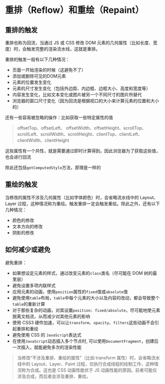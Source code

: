 # 重排（Reflow）和重绘（Repaint）

## 重排的触发

重排也称为回流，当通过 JS 或 CSS 修改 DOM 元素的几何属性（比如长度、宽度）时，会触发完整的渲染流水线，这就是重排。

重排的触发一般有以下几种情况：

- 页面一开始渲染的时候（这避免不了）
- 添加或删除可见的DOM元素
- 元素的位置发生变化
- 元素的尺寸发生变化（包括外边距、内边框、边框大小、高度和宽度等）
- 内容发生变化，比如文本变化或图片被另一个不同尺寸的图片所替代
- 浏览器的窗口尺寸变化（因为回流是根据视口的大小来计算元素的位置和大小的）

还有一些容易被忽略的操作：比如获取一些特定属性的值

> offsetTop、offsetLeft、 offsetWidth、offsetHeight、scrollTop、scrollLeft、scrollWidth、scrollHeight、clientTop、clientLeft、clientWidth、clientHeight

这些属性有一个共性，就是需要通过即时计算得到。因此浏览器为了获取这些值，也会进行回流

除此还包括`getComputedStyle`方法，原理是一样的

## 重绘的触发

当修改的属性不涉及几何属性（比如字体颜色）时，会省略流水线中的 Layout、Layer 过程，这种情况称为重绘。触发重排一定会触发重绘。除此之外，还有以下几种情况：

- 颜色的修改
- 文本方向的修改
- 阴影的修改

## 如何减少或避免

避免重排：

- 如果想设定元素的样式，通过改变元素的`class`类名（尽可能在 DOM 树的最里层）
- 避免设置多项内联样式
- 应用元素的动画，使用`position`属性的`fixed`值或`absolute`值
- 避免使用`table`布局，`table`中每个元素的大小以及内容的改动，都会导致整个`table`的重新计算
- 对于那些复杂的动画，对其设置`position: fixed/absolute`，尽可能地使元素脱离文档流，从而减少对其他元素的影响
- 使用 CSS3 硬件加速，可以让`transform`、`opacity`、`filters`这些动画不会引起重排和重绘
- 避免使用 CSS 的 `JavaScript`表达式
- 在使用`JavaScript`动态插入多个节点时, 可以使用`DocumentFragment`，创建后一次插入，就能避免多次的渲染性能

> 当修改“不涉及重排、重绘的属性”（比如 transform 属性）时，会省略流水线中的 Layout、Layer、Paint 过程，仅执行合成线程的绘制工作，这种情况称为合成。这也是 CSS 动画性能优于 JS 动画性能的原因。前者可能仅涉及合成，而后者会涉及重排、重绘。